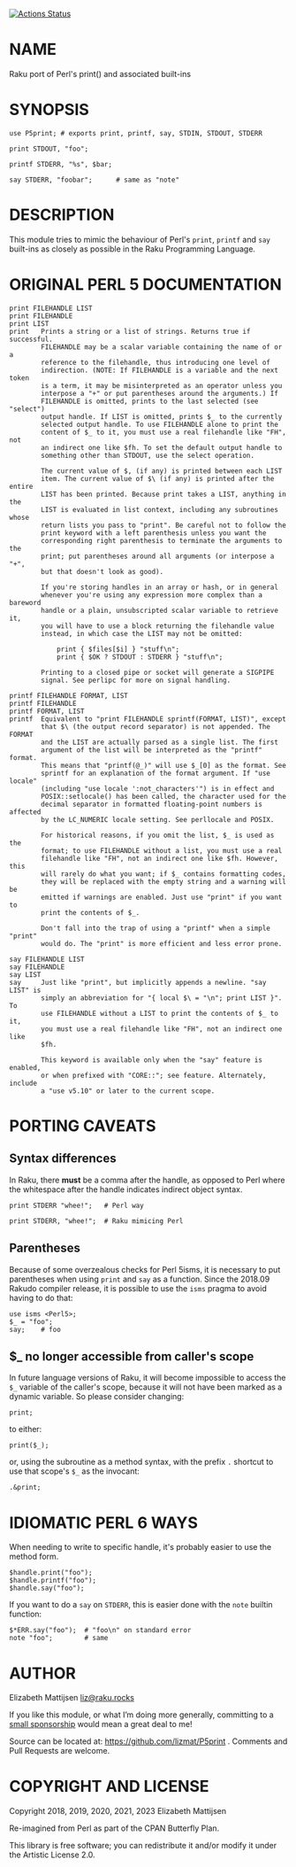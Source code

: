 [![Actions Status](https://github.com/lizmat/P5print/workflows/test/badge.svg)](https://github.com/lizmat/P5print/actions)

NAME
====

Raku port of Perl's print() and associated built-ins

SYNOPSIS
========

    use P5print; # exports print, printf, say, STDIN, STDOUT, STDERR

    print STDOUT, "foo";

    printf STDERR, "%s", $bar;

    say STDERR, "foobar";      # same as "note"

DESCRIPTION
===========

This module tries to mimic the behaviour of Perl's `print`, `printf` and `say` built-ins as closely as possible in the Raku Programming Language.

ORIGINAL PERL 5 DOCUMENTATION
=============================

    print FILEHANDLE LIST
    print FILEHANDLE
    print LIST
    print   Prints a string or a list of strings. Returns true if successful.
            FILEHANDLE may be a scalar variable containing the name of or a
            reference to the filehandle, thus introducing one level of
            indirection. (NOTE: If FILEHANDLE is a variable and the next token
            is a term, it may be misinterpreted as an operator unless you
            interpose a "+" or put parentheses around the arguments.) If
            FILEHANDLE is omitted, prints to the last selected (see "select")
            output handle. If LIST is omitted, prints $_ to the currently
            selected output handle. To use FILEHANDLE alone to print the
            content of $_ to it, you must use a real filehandle like "FH", not
            an indirect one like $fh. To set the default output handle to
            something other than STDOUT, use the select operation.

            The current value of $, (if any) is printed between each LIST
            item. The current value of $\ (if any) is printed after the entire
            LIST has been printed. Because print takes a LIST, anything in the
            LIST is evaluated in list context, including any subroutines whose
            return lists you pass to "print". Be careful not to follow the
            print keyword with a left parenthesis unless you want the
            corresponding right parenthesis to terminate the arguments to the
            print; put parentheses around all arguments (or interpose a "+",
            but that doesn't look as good).

            If you're storing handles in an array or hash, or in general
            whenever you're using any expression more complex than a bareword
            handle or a plain, unsubscripted scalar variable to retrieve it,
            you will have to use a block returning the filehandle value
            instead, in which case the LIST may not be omitted:

                print { $files[$i] } "stuff\n";
                print { $OK ? STDOUT : STDERR } "stuff\n";

            Printing to a closed pipe or socket will generate a SIGPIPE
            signal. See perlipc for more on signal handling.

    printf FILEHANDLE FORMAT, LIST
    printf FILEHANDLE
    printf FORMAT, LIST
    printf  Equivalent to "print FILEHANDLE sprintf(FORMAT, LIST)", except
            that $\ (the output record separator) is not appended. The FORMAT
            and the LIST are actually parsed as a single list. The first
            argument of the list will be interpreted as the "printf" format.
            This means that "printf(@_)" will use $_[0] as the format. See
            sprintf for an explanation of the format argument. If "use locale"
            (including "use locale ':not_characters'") is in effect and
            POSIX::setlocale() has been called, the character used for the
            decimal separator in formatted floating-point numbers is affected
            by the LC_NUMERIC locale setting. See perllocale and POSIX.

            For historical reasons, if you omit the list, $_ is used as the
            format; to use FILEHANDLE without a list, you must use a real
            filehandle like "FH", not an indirect one like $fh. However, this
            will rarely do what you want; if $_ contains formatting codes,
            they will be replaced with the empty string and a warning will be
            emitted if warnings are enabled. Just use "print" if you want to
            print the contents of $_.

            Don't fall into the trap of using a "printf" when a simple "print"
            would do. The "print" is more efficient and less error prone.

    say FILEHANDLE LIST
    say FILEHANDLE
    say LIST
    say     Just like "print", but implicitly appends a newline. "say LIST" is
            simply an abbreviation for "{ local $\ = "\n"; print LIST }". To
            use FILEHANDLE without a LIST to print the contents of $_ to it,
            you must use a real filehandle like "FH", not an indirect one like
            $fh.

            This keyword is available only when the "say" feature is enabled,
            or when prefixed with "CORE::"; see feature. Alternately, include
            a "use v5.10" or later to the current scope.

PORTING CAVEATS
===============

Syntax differences
------------------

In Raku, there **must** be a comma after the handle, as opposed to Perl where the whitespace after the handle indicates indirect object syntax.

    print STDERR "whee!";   # Perl way

    print STDERR, "whee!";  # Raku mimicing Perl

Parentheses
-----------

Because of some overzealous checks for Perl 5isms, it is necessary to put parentheses when using `print` and `say` as a function. Since the 2018.09 Rakudo compiler release, it is possible to use the `isms` pragma to avoid having to do that:

    use isms <Perl5>;
    $_ = "foo";
    say;    # foo

$_ no longer accessible from caller's scope
-------------------------------------------

In future language versions of Raku, it will become impossible to access the `$_` variable of the caller's scope, because it will not have been marked as a dynamic variable. So please consider changing:

    print;

to either:

    print($_);

or, using the subroutine as a method syntax, with the prefix `.` shortcut to use that scope's `$_` as the invocant:

    .&print;

IDIOMATIC PERL 6 WAYS
=====================

When needing to write to specific handle, it's probably easier to use the method form.

    $handle.print("foo");
    $handle.printf("foo");
    $handle.say("foo");

If you want to do a `say` on `STDERR`, this is easier done with the `note` builtin function:

    $*ERR.say("foo");  # "foo\n" on standard error
    note "foo";        # same

AUTHOR
======

Elizabeth Mattijsen <liz@raku.rocks>

If you like this module, or what I’m doing more generally, committing to a [small sponsorship](https://github.com/sponsors/lizmat/) would mean a great deal to me!

Source can be located at: https://github.com/lizmat/P5print . Comments and Pull Requests are welcome.

COPYRIGHT AND LICENSE
=====================

Copyright 2018, 2019, 2020, 2021, 2023 Elizabeth Mattijsen

Re-imagined from Perl as part of the CPAN Butterfly Plan.

This library is free software; you can redistribute it and/or modify it under the Artistic License 2.0.

